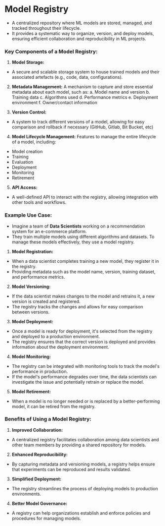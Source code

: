 # Model Registry

- A centralized repository where ML models are stored, managed, and tracked throughout their lifecycle.
- It provides a systematic way to organize, version, and deploy models, ensuring efficient collaboration and reproducibility in ML projects.

### Key Components of a Model Registry:

1. **Model Storage:** 
- A secure and scalable storage system to house trained models and their associated artefacts (e.g., code, data, configurations).

2. **Metadata Management:** 
A mechanism to capture and store essential metadata about each model, such as:
a. Model name and version
b. Training data
c. Algorithms used
d. Performance metrics
e. Deployment environment
f. Owner/contact information

3. **Version Control:** 
- A system to track different versions of a model, allowing for easy comparison and rollback if necessary (GitHub, Gitlab, Bit Bucket, etc)

4. **Model Lifecycle Management:** 
Features to manage the entire lifecycle of a model, including:
- Model creation
- Training
- Evaluation
- Deployment
- Monitoring
- Retirement

5. **API Access:** 
- A well-defined API to interact with the registry, allowing integration with other tools and workflows.

### Example Use Case:
- Imagine a team of **Data Scientists** working on a recommendation system for an e-commerce platform.
- They train multiple models using different algorithms and datasets. To manage these models effectively, they use a model registry.

1. **Model Registration:** 
- When a data scientist completes training a new model, they register it in the registry.
- Providing metadata such as the model name, version, training dataset, and performance metrics.

2. **Model Versioning:** 
- If the data scientist makes changes to the model and retrains it, a new version is created and registered.
- The registry tracks the changes and allows for easy comparison between versions.

3. **Model Deployment:** 
- Once a model is ready for deployment, it's selected from the registry and deployed to a production environment.
- The registry ensures that the correct version is deployed and provides information about the deployment environment.

4. **Model Monitoring:** 
- The registry can be integrated with monitoring tools to track the model's performance in production.
- If the model's performance degrades over time, the data scientists can investigate the issue and potentially retrain or replace the model.

5. **Model Retirement:** 
- When a model is no longer needed or is replaced by a better-performing model, it can be retired from the registry.

### Benefits of Using a Model Registry:

1. **Improved Collaboration:** 
- A centralized registry facilitates collaboration among data scientists and other team members by providing a shared repository for models.

2. **Enhanced Reproducibility:** 
- By capturing metadata and versioning models, a registry helps ensure that experiments can be reproduced and results validated.

3. **Simplified Deployment:** 
- The registry streamlines the process of deploying models to production environments.

4. **Better Model Governance:** 
- A registry can help organizations establish and enforce policies and procedures for managing models.
